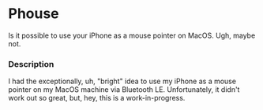 # Phouse
Is it possible to use your iPhone as a mouse pointer on MacOS.  Ugh, maybe not.

### Description
I had the exceptionally, uh, "bright" idea to use my iPhone as a mouse pointer on my MacOS machine via Bluetooth LE.  Unfortunately, it didn't work out so great, but, hey, this is a work-in-progress.
